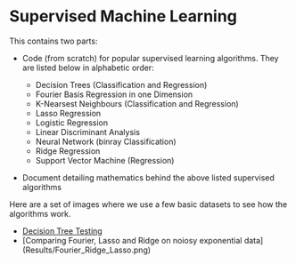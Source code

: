 # Supervised Machine Learning
This contains two parts:
* Code (from scratch) for popular supervised learning algorithms. They are listed below in alphabetic order:
  * Decision Trees (Classification and Regression)
  * Fourier Basis Regression in one Dimension
  * K-Nearsest Neighbours (Classification and Regression)
  * Lasso Regression
  * Logistic Regression
  * Linear Discriminant Analysis 
  * Neural Network (binray Classification)
  * Ridge Regression
  * Support Vector Machine (Regression)
  
* Document detailing mathematics behind the above listed supervised algorithms 

Here are a set of images where we use a few basic datasets to see how the algorithms work.

* [Decision Tree Testing](Results/DecisionTree.png)
* [Comparing Fourier, Lasso and Ridge on noiosy exponential data] (Results/Fourier_Ridge_Lasso.png)
